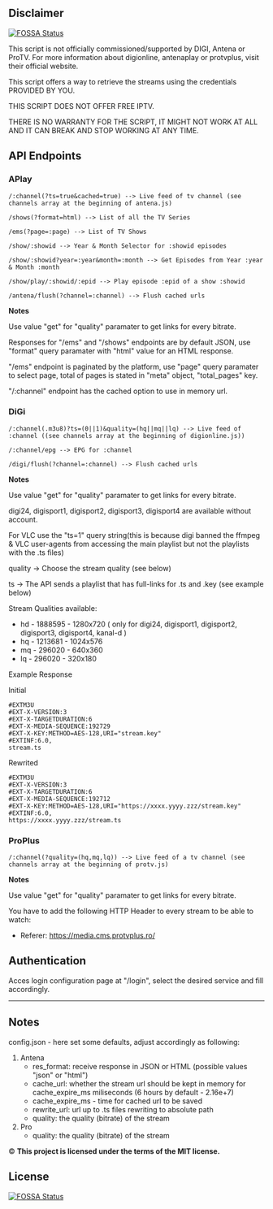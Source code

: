 ## Disclaimer
[![FOSSA Status](https://app.fossa.com/api/projects/git%2Bgithub.com%2Fredmusicxd%2Fiptv_ro.svg?type=shield)](https://app.fossa.com/projects/git%2Bgithub.com%2Fredmusicxd%2Fiptv_ro?ref=badge_shield)

This script is not officially commissioned/supported by DIGI, Antena or ProTV. 
For more information about digionline, antenaplay or protvplus, visit their official website.

This script offers a way to retrieve the streams using the credentials PROVIDED BY YOU.

THIS SCRIPT DOES NOT OFFER FREE IPTV.

THERE IS NO WARRANTY FOR THE SCRIPT, IT MIGHT NOT WORK AT ALL AND IT CAN BREAK AND STOP WORKING AT ANY TIME.

## API Endpoints
### **APlay**

```
/:channel(?ts=true&cached=true) --> Live feed of tv channel (see channels array at the beginning of antena.js)

/shows(?format=html) --> List of all the TV Series

/ems(?page=:page) --> List of TV Shows

/show/:showid --> Year & Month Selector for :showid episodes

/show/:showid?year=:year&month=:month --> Get Episodes from Year :year & Month :month

/show/play/:showid/:epid --> Play episode :epid of a show :showid

/antena/flush(?channel=:channel) --> Flush cached urls

```

**Notes** 

Use value "get" for "quality" paramater to get links for every bitrate.

Responses for "/ems" and "/shows" endpoints are by default JSON, use "format" query paramater with "html" value for an HTML response.

"/ems" endpoint is paginated by the platform, use "page" query paramater to select page, total of pages is stated in "meta" object, "total_pages" key.

"/:channel" endpoint has the cached option to use in memory url.

### **DiGi**
```
/:channel(.m3u8)?ts=(0||1)&quality=(hq||mq||lq) --> Live feed of :channel ((see channels array at the beginning of digionline.js))

/:channel/epg --> EPG for :channel

/digi/flush(?channel=:channel) --> Flush cached urls
```
**Notes** 

Use value "get" for "quality" paramater to get links for every bitrate.

digi24, digisport1, digisport2, digisport3, digisport4 are available without account.

For VLC use the "ts=1" query string(this is because digi banned the ffmpeg & VLC user-agents from accessing the main playlist but not the playlists with the .ts files)

quality -> Choose the stream quality (see below)

ts -> The API sends a playlist that has full-links for .ts and .key (see example below)

Stream Qualities available:
- hd - 1888595 - 1280x720 ( only for digi24, digisport1, digisport2, digisport3, digisport4, kanal-d )
- hq - 1213681 - 1024x576
- mq - 296020 - 640x360
- lq - 296020 - 320x180

Example Response

Initial
```
#EXTM3U
#EXT-X-VERSION:3
#EXT-X-TARGETDURATION:6
#EXT-X-MEDIA-SEQUENCE:192729
#EXT-X-KEY:METHOD=AES-128,URI="stream.key"
#EXTINF:6.0,
stream.ts
```

Rewrited
```
#EXTM3U 
#EXT-X-VERSION:3 
#EXT-X-TARGETDURATION:6
#EXT-X-MEDIA-SEQUENCE:192712
#EXT-X-KEY:METHOD=AES-128,URI="https://xxxx.yyyy.zzz/stream.key"
#EXTINF:6.0,
https://xxxx.yyyy.zzz/stream.ts
```
### **ProPlus**
```
/:channel(?quality=(hq,mq,lq)) --> Live feed of a tv channel (see channels array at the beginning of protv.js)
```

**Notes**

Use value "get" for "quality" paramater to get links for every bitrate.

You have to add the following HTTP Header to every stream to be able to watch:

- Referer: https://media.cms.protvplus.ro/

## Authentication

Acces login configuration page at "/login", select the desired service and fill accordingly.

------------------------------------

## Notes

config.json - here set some defaults, adjust accordingly as following:

 
1. Antena
    - res_format: receive response in JSON or HTML (possible values "json" or "html")
    - cache_url: whether the stream url should be kept in memory for cache_expire_ms miliseconds (6 hours by default - 2.16e+7)
    - cache_expire_ms - time for cached url to be saved
    - rewrite_url: url up to .ts files rewriting to absolute path
    - quality: the quality (bitrate) of the stream
2. Pro
    - quality: the quality (bitrate) of the stream


&copy; **This project is licensed under the terms of the MIT license.**


## License
[![FOSSA Status](https://app.fossa.com/api/projects/git%2Bgithub.com%2Fredmusicxd%2Fiptv_ro.svg?type=large)](https://app.fossa.com/projects/git%2Bgithub.com%2Fredmusicxd%2Fiptv_ro?ref=badge_large)